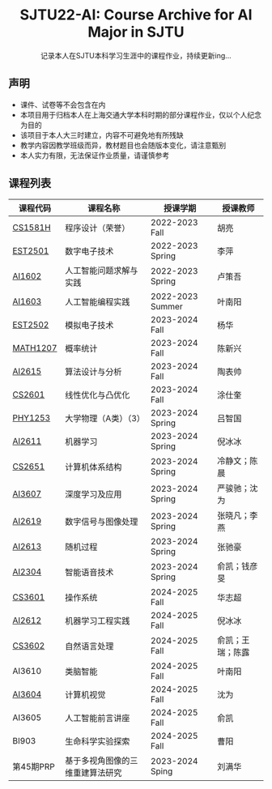 <h1 align='center'>
SJTU22-AI: Course Archive for AI Major in SJTU
</h1>
<p align='center'>
记录本人在SJTU本科学习生涯中的课程作业，持续更新ing...
</p>

## 声明

- 课件、试卷等不会包含在内
- 本项目用于归档本人在上海交通大学本科时期的部分课程作业，仅以个人纪念为目的
- 该项目于本人大三时建立，内容不可避免地有所残缺
- 教学内容因教学班级而异，教材题目也会随版本变化，请注意甄别
- 本人实力有限，无法保证作业质量，请谨慎参考

## 课程列表

|课程代码                                  |课程名称                  |授课学期        |授课教师         |
|------------------------------------------|--------------------------|----------------|-----------------|
|[CS1581H](./CS1581H%20程序设计（荣誉）)    |程序设计（荣誉）           |2022-2023 Fall  |胡亮             |
|[EST2501](./EST2501%20数字电子技术)        |数字电子技术              |2022-2023 Spring |李萍            |
|[AI1602](./AI1602%20人工智能问题求解与实践) |人工智能问题求解与实践     |2022-2023 Spring|卢策吾           |
|[AI1603](./AI1603%20人工智能编程实践)      |人工智能编程实践           |2022-2023 Summer|叶南阳           |
|[EST2502](./EST2502%20模拟电子技术)        |模拟电子技术              |2023-2024 Fall   |杨华             |
|[MATH1207](./MATH1207%20概率统计)          |概率统计                  |2023-2024 Fall  |陈新兴           |
|[AI2615](./AI2615%20算法设计与分析)        |算法设计与分析             |2023-2024 Fall  |陶表帅           |
|[CS2601](./CS2601%20线性优化与凸优化)      |线性优化与凸优化           |2023-2024 Fall   |涂仕奎           |
|[PHY1253](./PHY1253%20大学物理（A类）（3）)|大学物理（A类）（3）       |2023-2024 Spring |吕智国           |
|[AI2611](./AI2611%20机器学习)             |机器学习                   |2023-2024 Spring |倪冰冰          |
|[CS2651](./CS2651%20计算机体系结构)        |计算机体系结构             |2023-2024 Spring |冷静文；陈晨    |
|[AI3607](./AI3607%20深度学习及应用)        |深度学习及应用             |2023-2024 Spring |严骏驰；沈为    |
|[AI2619](./AI2619%20数字信号与图像处理)    |数字信号与图像处理         |2023-2024 Spring |张晓凡；李燕     |
|[AI2613](./AI2613%20随机过程)             |随机过程                   |2023-2024 Spring |张驰豪          |
|[AI2304](./AI2304%20智能语音技术)         |智能语音技术               |2023-2024 Spring |俞凯；钱彦旻     |
|[CS3601](./CS3601%20操作系统)             |操作系统                   |2024-2025 Fall   |华志超          |
|[AI2612](./AI2612%20机器学习工程实践)     |机器学习工程实践            |2024-2025 Fall   |倪冰冰          |
|[CS3602](./CS3602%20自然语言处理)         |自然语言处理               |2024-2025 Fall   |俞凯；王瑞；陈露 |
|AI3610         |类脑智能         |2024-2025 Fall   |叶南阳         |
|[AI3604](./AI3604%20计算机视觉)           |计算机视觉                 |2024-2025 Fall   |沈为            |
|AI3605         |人工智能前言讲座 |2024-2025 Fall   |俞凯           |
|BI903          |生命科学实验探索 |2024-2025 Fall   |曹阳           |
|第45期PRP      |基于多视角图像的三维重建算法研究|2023-2024 Sping|刘满华 |
